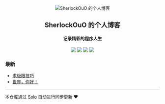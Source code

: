 <p align="center"><img alt="SherlockOuO 的个人博客" src="https://b3log.org/images/brand/solo-128.png"></p><h2 align="center">
SherlockOuO 的个人博客
</h2>

<h4 align="center">记录精彩的程序人生</h4>
<p align="center"><a title="SherlockOuO 的个人博客" target="_blank" href="https://github.com/Sherlockouo/solo-blog"><img src="https://img.shields.io/github/last-commit/Sherlockouo/solo-blog.svg?style=flat-square&color=FF9900"></a>
<a title="GitHub repo size in bytes" target="_blank" href="https://github.com/Sherlockouo/solo-blog"><img src="https://img.shields.io/github/repo-size/Sherlockouo/solo-blog.svg?style=flat-square"></a>
<a title="Solo Version" target="_blank" href="https://github.com/88250/solo/releases"><img src="https://img.shields.io/badge/solo-4.3.1-f1e05a.svg?style=flat-square&color=blueviolet"></a>
<a title="Hits" target="_blank" href="https://github.com/88250/hits"><img src="https://hits.b3log.org/Sherlockouo/solo-blog.svg"></a></p>

### 最新

* [求极限技巧](https://www.sherlockouo.com/articles/2021/03/13/1615650637275.html)
* [世界，你好！](https://www.sherlockouo.com/hello-solo)



---

本仓库通过 [Solo](https://github.com/88250/solo) 自动进行同步更新 ❤️ 